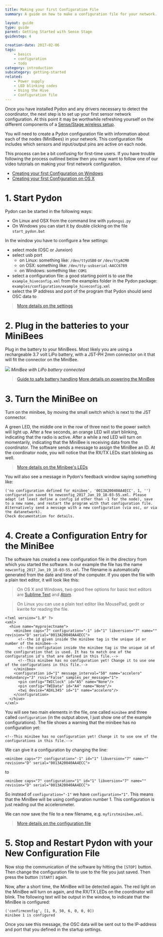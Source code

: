 ```yaml
---
title: Making your first Configuration File
summary: A guide on how to make a configuration file for your network. This example shows a network created using two sensor nodes.

layout: guide
type: guide
parent: Getting Started with Sense Stage
guidestep: 4

creation-date: 2017-02-06
tags:
    - basics
    - configuration
    - todo
category: introduction
subcategory: getting-started
related:
    - Power supply
    - LED blinking codes
    - Using the Hive
    - Configuration file
---
```


Once you have installed Pydon and any drivers necessary to detect the coordinator, the next step is to set up your first sensor network configuration. At this point it may be worthwhile refreshing yourself on the different components of a [Sense/Stage wireless setup](/sensestage-v1/overview-of-the-system).

You will need to create a Pydon configuration file with information about each of the nodes (MiniBees) in your network. This configuration file includes which sensors and input/output pins are active on each node.

This process can be a bit confusing for first-time users. If you have trouble following the process outlined below then you may want to follow one of our video tutorials on making your first network configuration.
* [Creating your first Configuration on Windows](https://vimeo.com/272595238)
* [Creating your first Configuration on OS X]() 

# 1. Start Pydon

Pydon can be started in the following ways:

- On Linux and OSX from the command line with `pydongui.py`
- On Windows you can start it by double clicking on the file `start_pydon.bat`

In the window you have to configure a few settings:

* select mode (OSC or Junxion)
* select usb port
    * on Linux: something like: `/dev/ttyUSB0` or `/dev/ttyACM0`
    * on OSX: something like: `/dev/tty-usbserial-AACC6789`
    * on Windows: something like: `COM1`
* select a configuration file: a good starting point is to use the `example_hiveconfig.xml` from the examples folder in the Pydon package: `examples/configuration/example_hiveconfig.xml`
* select the IP address and port of the program that Pydon should send OSC data to

> [More details on the settings](/sensestage-v1/pydon-software-reference)

# 2. Plug in the batteries to your MiniBees

Plug in the battery to your MiniBees. Most likely you are using a rechargeable 3.7 volt LiPo battery, with a JST-PH 2mm connector on it that will fit the connector on the MiniBee.

![](minibee-lipo-connect-05.jpg)
*MiniBee with LiPo battery connected*

> [Guide to safe battery handling](/sensestage-v1/guide-to-batteries)
> [More details on powering the MiniBee](/sensestage-v1/power-supply)

# 3. Turn the MiniBee on

Turn on the minibee, by moving the small switch which is next to the JST connector.

A green LED, the middle one in the row of three next to the power switch will light up. After a few seconds, an orange LED will start blinking, indicating that the radio is active. After a while a red LED will turn on momentarily, indicating that the MiniBee is receiving data from the coordinator. The software sends a message to assign the MiniBee an ID. At the coordinator node, you will notice that the RX/TX LEDs start blinking as well.

> [More details on the Minibee's LEDs](/sensestage-v1/led-blinking-codes)


You will also see a message in Pydon's feedback window saying something like:

    ('no configuration defined for minibee', '0013A20040AA4ECC', 1, '')
    configuration saved to newconfig_2017_Jan_19_18-03-55.xml. Please adapt (at least define a config id other than -1 for the node), save to a new name, and restart the program with that configuration file. Alternatively send a message with a new configuration (via osc, or via the datanetwork).
    Check documentation for details.


# 4. Create a Configuration Entry for the MiniBee

The software has created a new configuration file in the directory from which you started the software. In our example the file has the name `newconfig_2017_Jan_19_18-03-55.xml`. The filename is automatically generated from the date and time of the computer. If you open the file with a plain text editor, it will look like this:

> On OS X and Windows, two good free options for basic text editors are [Sublime Text](https://www.sublimetext.com/) and [Atom](https://atom.io/).

> On Linux you can use a plain text editor like MousePad, gedit or kwrite for reading the file.


```
<?xml version="1.0" ?>
<xml>
  <hive name="myprojectname">
    <minibee caps="7" configuration="-1" id="1" libversion="7" name="" revision="D" serial="0013A20040AA4ECC">
      <!--the id given inside the minibee tag is the unique id or number of the minibee-->
      <!--the configutaion inside the minibee tag is the unique id of the configuration that is used. It has to match one of the configuration id's that are defined in this file.-->
      <!--This minibee has no configuration yet! Change it to use one of the configurations in this file.-->
    </minibee>
    <configuration id="1" message_interval="50" name="accelero" redundancy="3" rssi="False" samples_per_message="1">
      <pin config="TWIClock" id="A5" name="None"/>
      <pin config="TWIData" id="A4" name="None"/>
      <twi device="ADXL345" id="1" name="accelero"/>
    </configuration>
  </hive>
</xml>
```

You will see two main elements in the file, one called `minibee` and three called `configuration` (in the output above, I just show one of the example configurations). The file shows a warning that the minibee has no configuration yet:

    <!--This minibee has no configuration yet! Change it to use one of the configurations in this file.-->

We can give it a configuration by changing the line:

    <minibee caps="7" configuration="-1" id="1" libversion="7" name="" revision="D" serial="0013A20040AA4ECC">

to

    <minibee caps="7" configuration="1" id="1" libversion="7" name="" revision="D" serial="0013A20040AA4ECC">

So instead of `configuration="-1"` we have `configuration="1"`. This means that the MiniBee will be using configuration number 1. This configuration is just reading out the accelerometer.

We can now save the file to a new filename, e.g. `myfirstminibee.xml`.

> [More details on the configuration file](/sensestage-v1/configuration-file)


# 5. Stop and Restart Pydon with your New Configuration File

Now stop the communication of the software by hitting the `[STOP]` button. Then change the configuration file to use to the file you just saved. Then press the button `[START]` again.

Now, after a short time, the MiniBee will be detected again. The red light on the MiniBee will turn on again, and the RX/TX LEDs on the coordinator will blink. The following text will be output in the window, to indicate that the MiniBee is configured:

    ('confirmconfig', [1, 0, 50, 6, 0, 0, 0])
    minibee 1 is configured

Once you see this message, the OSC data will be sent out to the IP-address and port that you defined in the startup settings.
